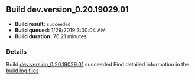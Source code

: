 ## Build dev.version_0.20.19029.01
- **Build result:** `succeeded`
- **Build queued:** 1/29/2019 3:00:04 AM
- **Build duration:** 76.21 minutes
### Details
Build [dev.version_0.20.19029.01](https://winappstudio.visualstudio.com/web/build.aspx?pcguid=a4ef43be-68ce-4195-a619-079b4d9834c2&builduri=vstfs%3a%2f%2f%2fBuild%2fBuild%2f26983) succeeded
Find detailed information in the [build log files](https://uwpctdiags.blob.core.windows.net/buildlogs/dev.version_0.20.19029.01_logs.zip)

